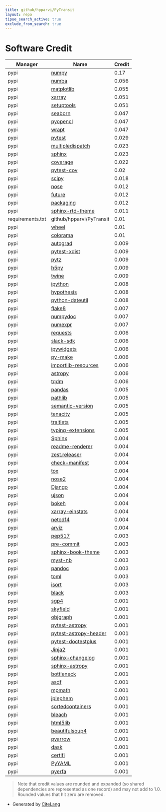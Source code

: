 ```yaml
---
title: github/hpparvi/PyTransit
layout: repo
tipue_search_active: true
exclude_from_search: true
---
```

# Software Credit

|Manager|Name|Credit|
|-------|----|------|
|pypi|[numpy](https://www.numpy.org)|0.17|
|pypi|[numba](https://numba.pydata.org)|0.056|
|pypi|[matplotlib](https://matplotlib.org)|0.055|
|pypi|[xarray](https://github.com/pydata/xarray)|0.051|
|pypi|[setuptools](https://github.com/pypa/setuptools)|0.051|
|pypi|[seaborn](https://seaborn.pydata.org)|0.047|
|pypi|[pyopencl](http://mathema.tician.de/software/pyopencl)|0.047|
|pypi|[wrapt](https://pypi.org/project/wrapt)|0.047|
|pypi|[pytest](https://pypi.org/project/pytest)|0.029|
|pypi|[multipledispatch](https://pypi.org/project/multipledispatch)|0.023|
|pypi|[sphinx](https://pypi.org/project/sphinx)|0.023|
|pypi|[coverage](https://pypi.org/project/coverage)|0.022|
|pypi|[pytest-cov](https://pypi.org/project/pytest-cov)|0.02|
|pypi|[scipy](https://www.scipy.org)|0.018|
|pypi|[nose](https://pypi.org/project/nose)|0.012|
|pypi|[future](https://pypi.org/project/future)|0.012|
|pypi|[packaging](https://pypi.org/project/packaging)|0.012|
|pypi|[sphinx-rtd-theme](https://pypi.org/project/sphinx-rtd-theme)|0.011|
|requirements.txt|github/hpparvi/PyTransit|0.01|
|pypi|[wheel](https://pypi.org/project/wheel)|0.01|
|pypi|[colorama](https://pypi.org/project/colorama)|0.01|
|pypi|[autograd](https://pypi.org/project/autograd)|0.009|
|pypi|[pytest-xdist](https://pypi.org/project/pytest-xdist)|0.009|
|pypi|[pytz](https://pypi.org/project/pytz)|0.009|
|pypi|[h5py](https://pypi.org/project/h5py)|0.009|
|pypi|[twine](https://pypi.org/project/twine)|0.009|
|pypi|[ipython](https://pypi.org/project/ipython)|0.008|
|pypi|[hypothesis](https://pypi.org/project/hypothesis)|0.008|
|pypi|[python-dateutil](https://pypi.org/project/python-dateutil)|0.008|
|pypi|[flake8](https://pypi.org/project/flake8)|0.007|
|pypi|[numpydoc](https://pypi.org/project/numpydoc)|0.007|
|pypi|[numexpr](https://pypi.org/project/numexpr)|0.007|
|pypi|[requests](https://pypi.org/project/requests)|0.006|
|pypi|[slack-sdk](https://pypi.org/project/slack-sdk)|0.006|
|pypi|[ipywidgets](https://pypi.org/project/ipywidgets)|0.006|
|pypi|[py-make](https://pypi.org/project/py-make)|0.006|
|pypi|[importlib-resources](https://pypi.org/project/importlib-resources)|0.006|
|pypi|[astropy](http://astropy.org)|0.006|
|pypi|[tqdm](https://tqdm.github.io)|0.006|
|pypi|[pandas](https://pandas.pydata.org)|0.005|
|pypi|[pathlib](https://pypi.org/project/pathlib)|0.005|
|pypi|[semantic-version](https://pypi.org/project/semantic-version)|0.005|
|pypi|[tenacity](https://pypi.org/project/tenacity)|0.005|
|pypi|[traitlets](https://pypi.org/project/traitlets)|0.005|
|pypi|[typing-extensions](https://pypi.org/project/typing-extensions)|0.005|
|pypi|[Sphinx](https://pypi.org/project/Sphinx)|0.004|
|pypi|[readme-renderer](https://pypi.org/project/readme-renderer)|0.004|
|pypi|[zest.releaser](https://pypi.org/project/zest.releaser)|0.004|
|pypi|[check-manifest](https://pypi.org/project/check-manifest)|0.004|
|pypi|[tox](https://pypi.org/project/tox)|0.004|
|pypi|[nose2](https://pypi.org/project/nose2)|0.004|
|pypi|[Django](https://pypi.org/project/Django)|0.004|
|pypi|[ujson](https://github.com/ultrajson/ultrajson)|0.004|
|pypi|[bokeh](https://github.com/bokeh/bokeh)|0.004|
|pypi|[xarray-einstats](https://pypi.org/project/xarray-einstats)|0.004|
|pypi|[netcdf4](https://pypi.org/project/netcdf4)|0.004|
|pypi|[arviz](http://github.com/arviz-devs/arviz)|0.004|
|pypi|[pep517](https://pypi.org/project/pep517)|0.003|
|pypi|[pre-commit](https://pypi.org/project/pre-commit)|0.003|
|pypi|[sphinx-book-theme](https://pypi.org/project/sphinx-book-theme)|0.003|
|pypi|[myst-nb](https://pypi.org/project/myst-nb)|0.003|
|pypi|[pandoc](https://pypi.org/project/pandoc)|0.003|
|pypi|[toml](https://pypi.org/project/toml)|0.003|
|pypi|[isort](https://pypi.org/project/isort)|0.003|
|pypi|[black](https://pypi.org/project/black)|0.003|
|pypi|[sgp4](https://pypi.org/project/sgp4)|0.001|
|pypi|[skyfield](https://pypi.org/project/skyfield)|0.001|
|pypi|[objgraph](https://pypi.org/project/objgraph)|0.001|
|pypi|[pytest-astropy](https://pypi.org/project/pytest-astropy)|0.001|
|pypi|[pytest-astropy-header](https://pypi.org/project/pytest-astropy-header)|0.001|
|pypi|[pytest-doctestplus](https://pypi.org/project/pytest-doctestplus)|0.001|
|pypi|[Jinja2](https://pypi.org/project/Jinja2)|0.001|
|pypi|[sphinx-changelog](https://pypi.org/project/sphinx-changelog)|0.001|
|pypi|[sphinx-astropy](https://pypi.org/project/sphinx-astropy)|0.001|
|pypi|[bottleneck](https://pypi.org/project/bottleneck)|0.001|
|pypi|[asdf](https://pypi.org/project/asdf)|0.001|
|pypi|[mpmath](https://pypi.org/project/mpmath)|0.001|
|pypi|[jplephem](https://pypi.org/project/jplephem)|0.001|
|pypi|[sortedcontainers](https://pypi.org/project/sortedcontainers)|0.001|
|pypi|[bleach](https://pypi.org/project/bleach)|0.001|
|pypi|[html5lib](https://pypi.org/project/html5lib)|0.001|
|pypi|[beautifulsoup4](https://pypi.org/project/beautifulsoup4)|0.001|
|pypi|[pyarrow](https://pypi.org/project/pyarrow)|0.001|
|pypi|[dask](https://pypi.org/project/dask)|0.001|
|pypi|[certifi](https://pypi.org/project/certifi)|0.001|
|pypi|[PyYAML](https://pypi.org/project/PyYAML)|0.001|
|pypi|[pyerfa](https://pypi.org/project/pyerfa)|0.001|


> Note that credit values are rounded and expanded (so shared dependencies are represented as one record) and may not add to 1.0. Rounded values that hit zero are removed.


- Generated by [CiteLang](https://github.com/vsoch/citelang)

